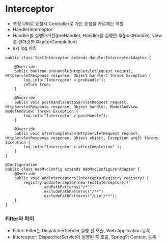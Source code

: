 # Interceptor
- 특정 URI로 요청시 Controller로 가는 요청을 가로채는 역할
- HandlerInterceptor
- Handler를 실행하기전(preHandle), Handler를 실행한 후(postHandle), view를 렌더링한 후(afterCompletion)
- ex) log 처리
````
public class TestInterceptor extends HandlerInterceptorAdapter {

    @Override
    public boolean preHandle(HttpServletRequest request, HttpServletResponse response, Object handler) throws Exception {
		log.info("Interceptor > preHandle");
		return true;
    }

    @Override
    public void postHandle(HttpServletRequest request, HttpServletResponse response, Object handler, ModelAndView modelAndView) throws Exception {
        log.info("Interceptor > postHandle");
    }

    @Override
    public void afterCompletion(HttpServletRequest request, HttpServletResponse response, Object object, Exception arg3) throws Exception {
        log.info("Interceptor > afterCompletion" );
    }
}
````
````
@Configuration
public class WebMvcConfig extends WebMvcConfigurerAdapter {
    @Override
    public void addInterceptors(InterceptorRegistry registry) {
        registry.addInterceptor(new TestInterceptor())
                .addPathPatterns("/*")
                .excludePathPatterns("/**")
                .excludePathPatterns("/user/**");
    }
}
````

### Filter와 차이
- Filter: Filter는 DispatcherServlet 실행 전 호출, Web Application 등록
- Interceptor: DispatcherServlet이 실행된 후 호출, Spring의 Context 등록